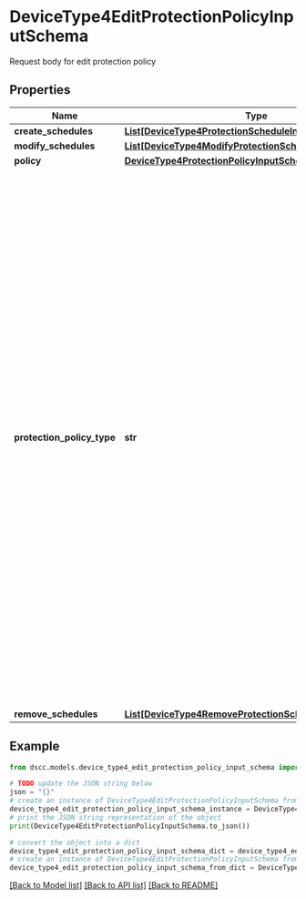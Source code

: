 # DeviceType4EditProtectionPolicyInputSchema

Request body for edit protection policy

## Properties

Name | Type | Description | Notes
------------ | ------------- | ------------- | -------------
**create_schedules** | [**List[DeviceType4ProtectionScheduleInputSchema]**](DeviceType4ProtectionScheduleInputSchema.md) |  | [optional] 
**modify_schedules** | [**List[DeviceType4ModifyProtectionScheduleInputSchema]**](DeviceType4ModifyProtectionScheduleInputSchema.md) |  | [optional] 
**policy** | [**DeviceType4ProtectionPolicyInputSchema**](DeviceType4ProtectionPolicyInputSchema.md) |  | [optional] 
**protection_policy_type** | **str** | Specifies Protection policy type. Synchronous replication/protection policy provides protection from array or site failures with zero RPO. Using this policy, you can also configure zero RTO policy like Active Peer Persistence. Asynchronous replication/protection policy provides protection from array or site failure with the user defined RPO.  Schedule snapshot policy takes snapshots of the member volumes of the protected volume set at periodic intervals defined by the user. You can setup the local snapshot schedule and also setup the co-ordinated synchronized snapshot schedule on the protected volume set configured with synchronous or asynchronous replication policy. You can do this by attaching a scheduled snapshot policy on the volume set having already a synchronous or asynchronous protecting policy. | 
**remove_schedules** | [**List[DeviceType4RemoveProtectionScheduleInputSchema]**](DeviceType4RemoveProtectionScheduleInputSchema.md) |  | [optional] 

## Example

```python
from dscc.models.device_type4_edit_protection_policy_input_schema import DeviceType4EditProtectionPolicyInputSchema

# TODO update the JSON string below
json = "{}"
# create an instance of DeviceType4EditProtectionPolicyInputSchema from a JSON string
device_type4_edit_protection_policy_input_schema_instance = DeviceType4EditProtectionPolicyInputSchema.from_json(json)
# print the JSON string representation of the object
print(DeviceType4EditProtectionPolicyInputSchema.to_json())

# convert the object into a dict
device_type4_edit_protection_policy_input_schema_dict = device_type4_edit_protection_policy_input_schema_instance.to_dict()
# create an instance of DeviceType4EditProtectionPolicyInputSchema from a dict
device_type4_edit_protection_policy_input_schema_from_dict = DeviceType4EditProtectionPolicyInputSchema.from_dict(device_type4_edit_protection_policy_input_schema_dict)
```
[[Back to Model list]](../README.md#documentation-for-models) [[Back to API list]](../README.md#documentation-for-api-endpoints) [[Back to README]](../README.md)


